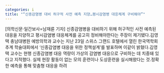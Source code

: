 ```yaml
---
categories: i
title: "“신종감염병 대비 허구적 사전 예측 지양…평시감염병 대응체계 구비해야”"
---
```

[의학신문·일간보사=남재륜 기자] 신종감염병을 대비하기 위해 허구적인 사전 예측된 대응을 지양하고 평시감염병 대응체계를 공고히 정비해야한다는 주장이 제기됐다.김영택 충남대병원 예방의학과 교수는 지난 23일 스위스 그랜드 호텔에서 열린 한국역학회 추계 학술대회에서 ‘신종감염병 대응을 위한 정책설계’를 발표하며 이같이 밝혔다.김영택 교수는 현행 신종감염병 대응 역량이 가상의 감염병 대응으로 구비하는 데 치중돼 있다고 지적했다. 실제 현장 활동이 없는 모의 훈련이나 도상훈련을 실시해왔다는 것.정확한 예측을 통해 맞춤형 대응을 하려